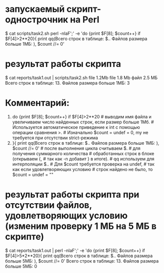 # запускаемый скрипт-однострочник на Perl
$ cat scripts/task2.sh
perl -nlaF';' -e 'do {print $F[8]; $count++} if $F[4]>2**20}{ print qq(Всего строк в таблице: $.. Файлов размера больше 1МБ: ), $count //= 0'

# результат работы скрипта
$ cat reports/task1.out | scripts/task2.sh
file 1.2Mb
file 1.8 Mb
файл 2.5 МБ
Всего строк в таблице: 13. Файлов размера больше 1МБ: 3

# Комментарий:
1) do {print $F[8]; $count++} if $F[4]>2**20 # выводим имя файла и увеличиваем число найденных строк, если размер больше 1Мб. 
                                             # Используется автоматическое приведение к int с помощью операции сравнения >.
                                             # Изначально $count = undef = 0, my не требуется при отсутствии strict-режима
2) }{ print qq(Всего строк в таблице: $.. Файлов размера больше 1МБ: ), $count //= 0' # после выполнения цикла считываем $.
                                                                                      # для получения суммарного количества
                                                                                      # обработанных строк в блоке (открываем {,
                                                                                      # так как -n добавит } в итоге).
                                                                                      # qq используем для интерполяции $..
                                                                                      # Для $count требуется проверка на undef,
                                                                                      # так как если удовлетворяющих условию
                                                                                      # строк найдено не было, то $count = undef = ""

# результат работы скрипта при отсутствии файлов, удовлетворяющих условию (изменим проверку 1 МБ на 5 МБ в скрипте)
$ cat reports/task1.out | perl -nlaF';' -e 'do {print $F[8]; $count++} if $F[4]>5*2**20}{ print qq(Всего строк в таблице: $.. Файлов размера больше 5МБ: ), $count //= 0'
Всего строк в таблице: 13. Файлов размера больше 5МБ: 0
